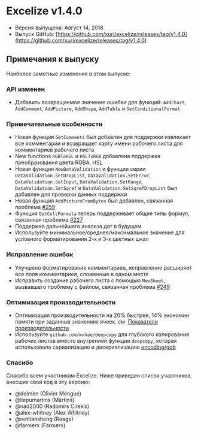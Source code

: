 # Excelize v1.4.0

* Версия выпущена: Август 14, 2018
* Выпуск GitHub: [https://github.com/xuri/excelize/releases/tag/v1.4.0](https://github.com/xuri/excelize/releases/tag/v1.4.0)

## Примечания к выпуску

Наиболее заметные изменения в этом выпуске:

### API изменен

* Добавить возвращаемое значение ошибки для функций: `AddChart`, `AddComment`, `AddPicture`, `AddShape`, `AddTable` и `SetConditionalFormat`

### Примечательные особенности

* Новая функция `GetComments` был добавлен для поддержки извлекает все комментарии и возвращает карту имени рабочего листа для комментариев рабочего листа
* New functions `RGBToHSL` и `HSLToRGB` добавлена поддержка преобразования цвета RGBA, HSL
* Новая функция `NewDataValidation` и функции серии `DataValidation.SetDropList`, `DataValidation.SetError`, `DataValidation.SetInput`, `DataValidation.SetRange`, `DataValidation.SetSqref` и `DataValidation.SetSqrefDropList` был добавлен для проверки данных поддержки
* Новая функция `AddPictureFromBytes` был добавлен, связанная проблема [#259](https://github.com/xuri/excelize/issues/259)
* Функция `GetCellFormula` теперь поддерживает общие типы формул, связанная проблема [#227](https://github.com/xuri/excelize/issues/227)
* Поддержка дальнейшего анализа дат в будущем
* Используйте минимальное/среднее/максимальное значение для условного форматирования 2-х и 3-х цветных шкал

### Исправление ошибок

* Улучшено форматирование комментариев, исправление расширяет все поля комментариев, сложенные в одном месте
* Исправить создание рабочего листа с помощью `NewSheet`, вызвавшего проблему с файлом, связанная проблема [#249](https://github.com/xuri/excelize/issues/249)

### Оптимизация производительности

* Оптимизация производительности на 20% быстрее, 14% экономии памяти при заданных значениях ячеек. см. [Показатели производительности](https://github.com/xuri/excelize/wiki#performance-figures)
* Используйте `github.com/mohae/deepcopy` для глубокого копирования рабочих листов вместо внутренней функции `deepcopy`, которая использовала сериализацию и десериализацию [encoding/gob](https://go.dev/blog/gob)

### Спасибо

Спасибо всем участникам Excelize. Ниже приведен список участников, внесших свой код в эту версию:

* @dolmen (Olivier Mengué)
* @liepumartins (Mārtiņš)
* @nad2000 (Radomirs Cirskis)
* @alex-whitney (Alex Whitney)
* @rentiansheng (Reage)
* @farmerx (Farmerx)
